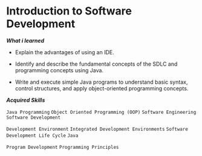 # Introduction to Software Development

***What i learned***

* Explain the advantages of using an IDE.

* Identify and describe the fundamental concepts of the SDLC and programming concepts using Java.

* Write and execute simple Java programs to understand basic syntax, control structures, and apply object-oriented programming concepts.

***Acquired Skills***

`Java Programming`
`Object Oriented Programming (OOP)`
`Software Engineering`
`Software Development`

`Development Environment`
`Integrated Development Environments`
`Software Development Life Cycle`
`Java`

`Program Development`
`Programming Principles`